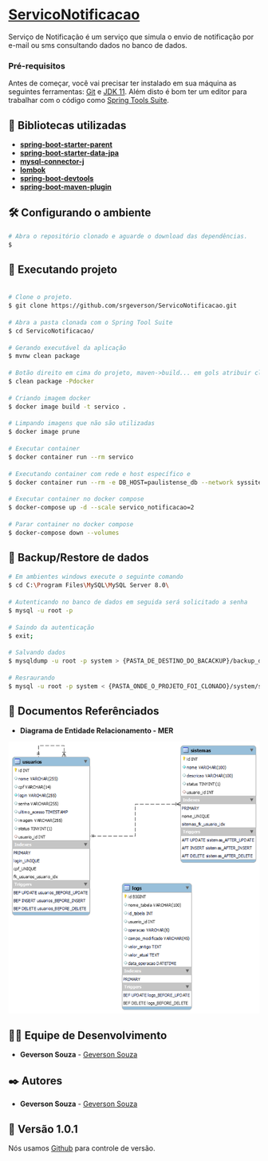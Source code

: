 # <a href="#">ServicoNotificacao</a>
Serviço de Notificação é um serviço que simula o envio de notificação por e-mail ou sms consultando dados no banco de dados.

### Pré-requisitos

Antes de começar, você vai precisar ter instalado em sua máquina as seguintes ferramentas:
[Git](https://git-scm.com) e [JDK 11](https://www.oracle.com/br/java/technologies/javase-jdk11-downloads.html). 
Além disto é bom ter um editor para trabalhar com o código como [Spring Tools Suite](https://spring.io/tools).

## 🔧 Bibliotecas utilizadas

* **[spring-boot-starter-parent](https://mvnrepository.com/artifact/org.springframework.boot/spring-boot-starter-parent)**
* **[spring-boot-starter-data-jpa](https://mvnrepository.com/artifact/org.springframework.boot/spring-boot-starter-data-jpa)**
* **[mysql-connector-j](https://mvnrepository.com/artifact/com.mysql/mysql-connector-j)**
* **[lombok](https://mvnrepository.com/artifact/org.projectlombok/lombok)**
* **[spring-boot-devtools](https://mvnrepository.com/artifact/org.springframework.boot/spring-boot-devtools)**
* **[spring-boot-maven-plugin](https://mvnrepository.com/artifact/org.springframework.boot/spring-boot-maven-plugin)**

## 🛠️ Configurando o ambiente

```bash
# Abra o repositório clonado e aguarde o download das dependências.
$ 

```

## 🎲 Executando projeto

```bash

# Clone o projeto.
$ git clone https://github.com/srgeverson/ServicoNotificacao.git

# Abra a pasta clonada com o Spring Tool Suite
$ cd ServicoNotificacao/

# Gerando executável da aplicação
$ mvnw clean package

# Botão direito em cima do projeto, maven->build... em gols atribuir claen package em seguida executar
$ clean package -Pdocker

# Criando imagem docker
$ docker image build -t servico .

# Limpando imagens que não são utilizadas
$ docker image prune

# Executar container
$ docker container run --rm servico

# Executando container com rede e host específico e 
$ docker container run --rm -e DB_HOST=paulistense_db --network syssite_paulistense_network_public servico

# Executar container no docker compose
$ docker-compose up -d --scale servico_notificacao=2

# Parar container no docker compose
$ docker-compose down --volumes

```

## 📃 Backup/Restore de dados

```bash
# Em ambientes windows execute o seguinte comando
$ cd C:\Program Files\MySQL\MySQL Server 8.0\

# Autenticando no banco de dados em seguida será solicitado a senha
$ mysql -u root -p

# Saindo da autenticação
$ exit;

# Salvando dados
$ mysqldump -u root -p system > {PASTA_DE_DESTINO_DO_BACACKUP}/backup_db_system.sql

# Resraurando
$ mysql -u root -p system < {PASTA_ONDE_O_PROJETO_FOI_CLONADO}/system/sql/system.sql

```

## 📃 Documentos Referênciados

* **Diagrama de Entidade Relacionamento - MER**

<p align="center">
    <img src="./MER.png"/>
</p>

## 👨‍💻 Equipe de Desenvolvimento

* **Geverson Souza** - [Geverson Souza](https://www.linkedin.com/in/srgeverson/)
## ✒️ Autores

* **Geverson Souza** - [Geverson Souza](https://www.linkedin.com/in/srgeverson/)

## 📌 Versão 1.0.1

Nós usamos [Github](https://github.com/) para controle de versão.
